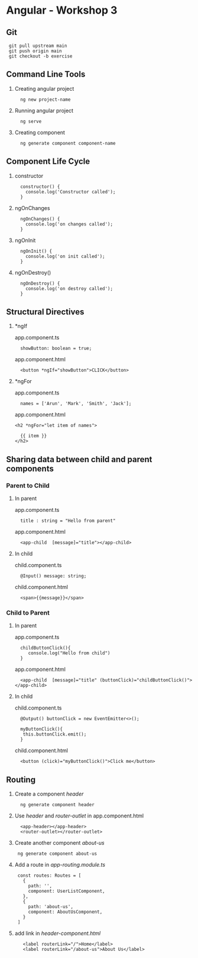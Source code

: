 # Angular - Workshop 3

## Git 
```
 git pull upstream main
 git push origin main
 git checkout -b exercise
```

## Command Line Tools

1.  Creating angular project
    ```
      ng new project-name
    ```
2.  Running angular project
    ```
      ng serve
    ```
3.  Creating component
    ```
      ng generate component component-name
    ```

## Component Life Cycle

1.  constructor
    ```
      constructor() {
        console.log('Constructor called');
      }
    ```
2.  ngOnChanges
    ```
      ngOnChanges() {
        console.log('on changes called');
      }
    ```
3.  ngOnInit
    ```
      ngOnInit() {
        console.log('on init called');
      }
    ```
4.  ngOnDestroy()
    ```
      ngOnDestroy() {
        console.log('on destroy called');
      }
    ```

## Structural Directives

1.  \*ngIf

    app.component.ts

    ```
      showButton: boolean = true;
    ```

    app.component.html

    ```
      <button *ngIf="showButton">CLICK</button>
    ```

2.  \*ngFor

    app.component.ts

    ```
      names = ['Arun', 'Mark', 'Smith', 'Jack'];
    ```

    app.component.html

    ```
    <h2 *ngFor="let item of names">

      {{ item }}
    </h2>
    ```

## Sharing data between child and parent components

### Parent to Child

1. In parent

   app.component.ts

   ```
     title : string = "Hello from parent"
   ```

   app.component.html

   ```
     <app-child  [message]="title"></app-child>
   ```

2. In child

   child.component.ts

   ```
     @Input() message: string;
   ```

   child.component.html

   ```
     <span>{{message}}</span>
   ```

### Child to Parent

1. In parent

   app.component.ts

   ```
     childButtonClick(){
        console.log("Hello from child")
     }
   ```

   app.component.html

   ```
     <app-child  [message]="title" (buttonClick)="childButtonClick()"></app-child>
   ```

2. In child

   child.component.ts

   ```
     @Output() buttonClick = new EventEmitter<>();

     myButtonClick(){
      this.buttonClick.emit();
     }
   ```

   child.component.html

   ```
     <button (click)="myButtonClick()">Click me</button>
   ```

## Routing

1. Create a component _header_

   ```
     ng generate component header
   ```

2. Use _header_ and _router-outlet_ in app.component.html

   ```
     <app-header></app-header>
     <router-outlet></router-outlet>
   ```

3. Create another component _about-us_

   ```
    ng generate component about-us
   ```

4. Add a route in _app-routing.module.ts_
   ```
    const routes: Routes = [
      {
        path: '',
        component: UserListComponent,
      },
      {
        path: 'about-us',
        component: AboutUsComponent,
      }
    ]
   ```
5. add link in _header-component.html_

   ```
      <label routerLink="/">Home</label>
      <label routerLink="/about-us">About Us</label>
   ```

